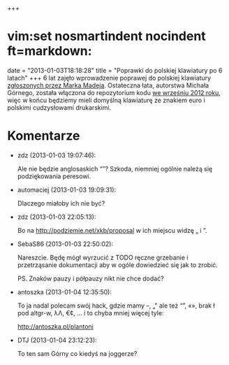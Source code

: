+++
# vim:set nosmartindent nocindent ft=markdown:
date = "2013-01-03T18:18:28"
title = "Poprawki do polskiej klawiatury po 6 latach"
+++
6 lat zajęło wprowadzenie poprawej do polskiej klawiatury [zgłoszonych przez
Marka Madeja](https://bugs.freedesktop.org/show_bug.cgi?id=5981). Ostateczna
łata, autorstwa Michała Górnego, została włączona do repozytorium kodu [we
wrześniu 2012
roku](http://cgit.freedesktop.org/xkeyboard-config/commit/?id=714b53463acdbe1d73b9dc793c313622f2a255dd),
więc w końcu będziemy mieli domyślną klawiaturę ze znakiem euro i polskimi
cudzysłowami drukarskimi.

# Komentarze

* zdz (2013-01-03 19:07:46): <p>Ale nie będzie anglosaskich “”? Szkoda, niemniej
  ogólnie należą się podziękowania peresowi.</p>
* automaciej (2013-01-03 19:09:31): <p>Dlaczego miałoby ich nie być?</p>
* zdz (2013-01-03 22:05:13): <p>Bo na http://podziemie.net/xkb/proposal w ich
  miejscu widzę „ i ”.</p>
* SebaS86 (2013-01-03 22:50:02): <p>Nareszcie. Będę mógł wyrzucić z TODO ręczne
  grzebanie i przetrząsanie dokumentacji aby w ogóle dowiedzieć się jak to
  zrobić.</p>  <p>PS. Znaków pauzy i półpauzy nikt nie chce dodać?</p>
* antoszka (2013-01-04 12:35:50): <p>To ja nadal polecam swój hack, gdzie mamy
  –, „” ale też “”, «», brak ł pod altgr-w, λΛ, €¢, … i to chyba mniej więcej
  tyle:</p>    <p><a
  href="http://antoszka.pl/plantoni">http://antoszka.pl/plantoni</a></p>
* DTJ (2013-01-04 23:12:23): <p>To ten sam Górny co kiedyś na joggerze?</p>
